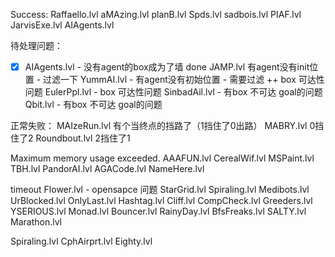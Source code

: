 Success:
Raffaello.lvl
aMAzing.lvl
planB.lvl
Spds.lvl
sadbois.lvl
PIAF.lvl
JarvisExe.lvl
AIAgents.lvl

待处理问题： 
- [x] AIAgents.lvl - 没有agent的box成为了墙 done
JAMP.lvl 有agent没有init位置 - 过滤一下
YummAI.lvl - 有agent没有初始位置 - 需要过滤 ++ box 可达性问题
EulerPpl.lvl - box 可达性问题
SinbadAil.lvl - 有box 不可达 goal的问题
Qbit.lvl - 有box 不可达 goal的问题

正常失败：
MAIzeRun.lvl 有个当终点的挡路了（1挡住了0出路）
MABRY.lvl 0挡住了2
Roundbout.lvl 2挡住了1

Maximum memory usage exceeded.
AAAFUN.lvl
CerealWif.lvl
MSPaint.lvl
TBH.lvl
PandorAI.lvl
AGACode.lvl
NameHere.lvl

timeout
Flower.lvl - opensapce 问题
StarGrid.lvl
Spiraling.lvl
Medibots.lvl
UrBlocked.lvl
OnlyLast.lvl
Hashtag.lvl
Cliff.lvl
CompCheck.lvl
Greeders.lvl
YSERIOUS.lvl
Monad.lvl
Bouncer.lvl
RainyDay.lvl
BfsFreaks.lvl
SALTY.lvl
Marathon.lvl

Spiraling.lvl
CphAirprt.lvl
Eighty.lvl